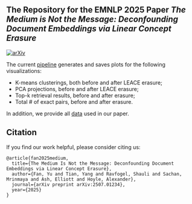 ## The Repository for the EMNLP 2025 Paper ***The Medium is Not the Message: Deconfounding Document Embeddings via Linear Concept Erasure*** 

[![arXiv](https://img.shields.io/badge/arXiv-2507.01234-b31b1b)](https://arxiv.org/abs/2507.01234)

The current [pipeline](https://github.com/y-fn/deconfounding-text-embeddings/blob/main/style_erasure_pipeline.py) generates and saves plots for the following visualizations:
- K-means clusterings, both before and after LEACE erasure;
- PCA projections, before and after LEACE erasure;
- Top-k retrieval results, before and after erasure;
- Total # of exact pairs, before and after erasure.

In addition, we provide all [data](https://github.com/y-fn/deconfounding-text-embeddings/tree/main/data) used in our paper.

## Citation

If you find our work helpful, please consider citing us: 
```shell
@article{fan2025medium,
  title={The Medium Is Not the Message: Deconfounding Document Embeddings via Linear Concept Erasure},
  author={Fan, Yu and Tian, Yang and Ravfogel, Shauli and Sachan, Mrinmaya and Ash, Elliott and Hoyle, Alexander},
  journal={arXiv preprint arXiv:2507.01234},
  year={2025}
}
```
